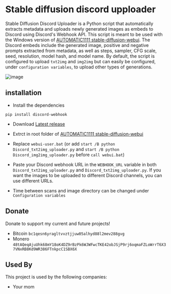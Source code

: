 # Stable diffusion discord upploader

Stable Diffusion Discord Uploader is a Python script that automatically extracts metadata and uploads newly generated images as embeds to Discord using Discord's Webhook API. This script is meant to be used with the Windows version of [AUTOMATIC1111 stable-diffusion-webui](https://github.com/AUTOMATIC1111/stable-diffusion-webui). The Discord embeds include the generated image, positive and negative prompts extracted from metadata, as well as steps, sampler, CFG scale, seed, resolution, model hash, and model name. By default, the script is configured to upload `txt2img` and `img2img` but can easily be configured, under `configuration variables`, to upload other types of generations.



![image](https://github.com/Harren06/Stable-diffusion-discord-upploader/blob/main/image.png)

## installation
- Install the dependencies
```
pip install discord-webhook
``` 
- Download [Latest release](https://github.com/Harren06/Stable-diffusion-discord-upploader/releases/latest)
- Extrct in root folder of [AUTOMATIC1111 stable-diffusion-webui](https://github.com/AUTOMATIC1111/stable-diffusion-webui)
- Replace `webui-user.bat` (or add `start /B python Discord_txt2img_uploader.py` and `start /B python Discord_img2img_uploader.py` before `call webui.bat`)
- Paste your Discord webhook URL in the `WEBHOOK_URL` variable in both `Discord_txt2img_uploader.py` and `Discord_txt2img_uploader.py`. If you want the images to be uploaded to different Discord channels, you can use different URLs.

- Time between scans and image directory can be changed under `Configuration variables`

## Donate
Donate to support my current and future projects!
- Bitcoin `bc1qesn6yragltvvztjjuw05alhyd88l2mev288gvg` 
- Monero `48tAQeqAjuUhk68mY18oK4DZ9rBzPk6WJWFwcTKE42obJSjP9rj6oqmaFZLoWrrT6X37VNxRB8Kd9WR386FTnkpcC1SBX6X`

## Used By

This project is used by the following companies:

- Your mom

